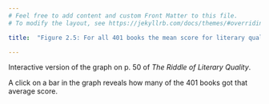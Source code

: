 ```yaml
---
# Feel free to add content and custom Front Matter to this file.
# To modify the layout, see https://jekyllrb.com/docs/themes/#overriding-theme-defaults

title:  "Figure 2.5: For all 401 books the mean score for literary quality per category"

---
```

Interactive version of the graph on p. 50 of *The Riddle of Literary Quality*.

<script src="https://d3js.org/d3.v6.min.js" defer></script>
<script src="https://d3js.org/d3-scale.v3.min.js" defer></script>

<script src="js/companion_utils_locale-nl.js" defer></script>
<script src="js/companion_utils_colors.js" defer></script>
<script src="js/companion_utils_svg2png.js" defer></script>
<script src="js/companion_abstraction_data_point_labeler.js" defer></script>
<script src="js/companion_abstraction_barchart.js" defer></script>

<script src="js/companion_chart_4-3_mean-by-genre.js" defer></script>

<div class="chart_float" id="chart_4-3_mean-by-genre">
  <div class="plot"></div>
</div>

A click on a bar in the graph reveals how many of the 401 books got that average score.

<!-- **Hoe zijn de metingen te repliceren?**
VOORBEELDQUERY HIER! -->
